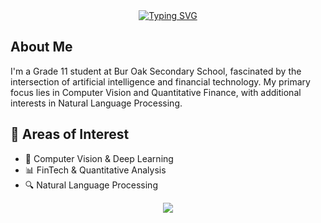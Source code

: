<div align="center">
  <a href="https://git.io/typing-svg"><img src="https://readme-typing-svg.demolab.com?font=Fira+Code&weight=600&size=28&duration=4000&pause=1000&color=3C91F7&center=true&vCenter=true&random=false&width=435&lines=AI%2FFinTech+Explorer;CV+NLP;Quant+Enthusiast" alt="Typing SVG" /></a>
</div>

## About Me
I'm a Grade 11 student at Bur Oak Secondary School, fascinated by the intersection of artificial intelligence and financial technology. My primary focus lies in Computer Vision and Quantitative Finance, with additional interests in Natural Language Processing.

## 🎯 Areas of Interest
- 🔭 Computer Vision & Deep Learning
- 📊 FinTech & Quantitative Analysis
- 🔍 Natural Language Processing


<div align="center">
  <img src="https://github-readme-stats.vercel.app/api?username=perctrix&show_icons=true&theme=dracula" />
</div>
